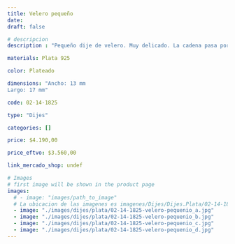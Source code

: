 ```yaml
---
title: Velero pequeño
date: 
draft: false

# descripcion
description : "Pequeño dije de velero. Muy delicado. La cadena pasa por detrás del dije."

materials: Plata 925

color: Plateado

dimensions: "Ancho: 13 mm 
Largo: 17 mm"

code: 02-14-1825

type: "Dijes"

categories: []

price: $4.190,00

price_eftvo: $3.560,00

link_mercado_shop: undef

# Images
# first image will be shown in the product page
images:
  # - image: "images/path_to_image"
  # La ubicacion de las imagenes es imagenes/Dijes/Dijes.Plata/02-14-1825-velero-pequenio
  - image: "./images/dijes/plata/02-14-1825-velero-pequenio_a.jpg"
  - image: "./images/dijes/plata/02-14-1825-velero-pequenio_b.jpg"
  - image: "./images/dijes/plata/02-14-1825-velero-pequenio_c.jpg"
  - image: "./images/dijes/plata/02-14-1825-velero-pequenio_d.jpg"
---
```

